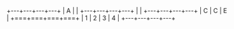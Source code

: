 +---+---+---+---+
| A         |   |
+---+---+---+---+
|           |
+---+---+---+---+
| C | C     | E |
+===+===+===+===+
| 1 | 2 | 3 | 4 |
+---+---+---+---+ 

